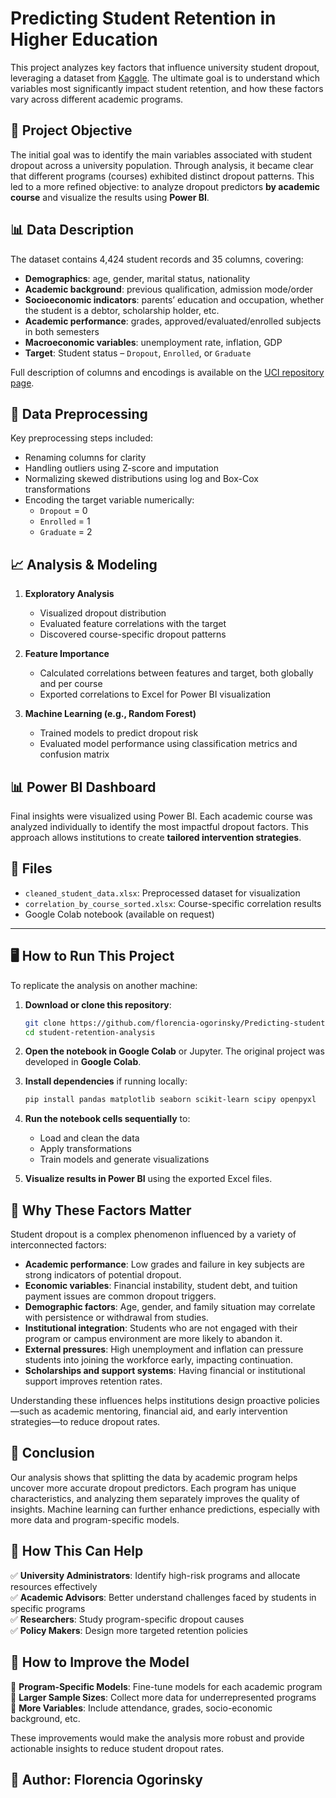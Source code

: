 # Predicting Student Retention in Higher Education

This project analyzes key factors that influence university student dropout, leveraging a dataset from [Kaggle](https://www.kaggle.com/datasets/thedevastator/higher-education-predictors-of-student-retention). The ultimate goal is to understand which variables most significantly impact student retention, and how these factors vary across different academic programs.

## 🎯 Project Objective

The initial goal was to identify the main variables associated with student dropout across a university population. Through analysis, it became clear that different programs (courses) exhibited distinct dropout patterns. This led to a more refined objective: to analyze dropout predictors **by academic course** and visualize the results using **Power BI**.

## 📊 Data Description

The dataset contains 4,424 student records and 35 columns, covering:

- **Demographics**: age, gender, marital status, nationality
- **Academic background**: previous qualification, admission mode/order
- **Socioeconomic indicators**: parents’ education and occupation, whether the student is a debtor, scholarship holder, etc.
- **Academic performance**: grades, approved/evaluated/enrolled subjects in both semesters
- **Macroeconomic variables**: unemployment rate, inflation, GDP
- **Target**: Student status – `Dropout`, `Enrolled`, or `Graduate`

Full description of columns and encodings is available on the [UCI repository page](https://archive.ics.uci.edu/dataset/697/predict+students+dropout+and+academic+success).

## 🧪 Data Preprocessing

Key preprocessing steps included:

- Renaming columns for clarity
- Handling outliers using Z-score and imputation
- Normalizing skewed distributions using log and Box-Cox transformations
- Encoding the target variable numerically:  
  - `Dropout` = 0  
  - `Enrolled` = 1  
  - `Graduate` = 2

## 📈 Analysis & Modeling

1. **Exploratory Analysis**
   - Visualized dropout distribution
   - Evaluated feature correlations with the target
   - Discovered course-specific dropout patterns

2. **Feature Importance**
   - Calculated correlations between features and target, both globally and per course
   - Exported correlations to Excel for Power BI visualization

3. **Machine Learning (e.g., Random Forest)**
   - Trained models to predict dropout risk
   - Evaluated model performance using classification metrics and confusion matrix

## 📊 Power BI Dashboard

Final insights were visualized using Power BI. Each academic course was analyzed individually to identify the most impactful dropout factors. This approach allows institutions to create **tailored intervention strategies**.

## 📂 Files

- `cleaned_student_data.xlsx`: Preprocessed dataset for visualization
- `correlation_by_course_sorted.xlsx`: Course-specific correlation results
- Google Colab notebook (available on request)

---

## 🖥️ How to Run This Project

To replicate the analysis on another machine:

1. **Download or clone this repository**:
   ```bash
   git clone https://github.com/florencia-ogorinsky/Predicting-student-retention-in-higher-education.git
   cd student-retention-analysis
   ```

2. **Open the notebook in Google Colab** or Jupyter. The original project was developed in **Google Colab**.

3. **Install dependencies** if running locally:
   ```bash
   pip install pandas matplotlib seaborn scikit-learn scipy openpyxl
   ```

4. **Run the notebook cells sequentially** to:
   - Load and clean the data
   - Apply transformations
   - Train models and generate visualizations

5. **Visualize results in Power BI** using the exported Excel files.

## 🧠 Why These Factors Matter

Student dropout is a complex phenomenon influenced by a variety of interconnected factors:

- **Academic performance**: Low grades and failure in key subjects are strong indicators of potential dropout.
- **Economic variables**: Financial instability, student debt, and tuition payment issues are common dropout triggers.
- **Demographic factors**: Age, gender, and family situation may correlate with persistence or withdrawal from studies.
- **Institutional integration**: Students who are not engaged with their program or campus environment are more likely to abandon it.
- **External pressures**: High unemployment and inflation can pressure students into joining the workforce early, impacting continuation.
- **Scholarships and support systems**: Having financial or institutional support improves retention rates.

Understanding these influences helps institutions design proactive policies—such as academic mentoring, financial aid, and early intervention strategies—to reduce dropout rates.



## 📌 Conclusion
Our analysis shows that splitting the data by academic program helps uncover more accurate dropout predictors. Each program has unique characteristics, 
and analyzing them separately improves the quality of insights. Machine learning can further enhance predictions, especially with more data and program-specific models.

## 🚀 How This Can Help

✅  **University Administrators**: Identify high-risk programs and allocate resources effectively  
✅  **Academic Advisors**: Better understand challenges faced by students in specific programs  
✅  **Researchers**: Study program-specific dropout causes  
✅  **Policy Makers**: Design more targeted retention policies  

## 🔧 How to Improve the Model

🔹 **Program-Specific Models**: Fine-tune models for each academic program  
🔹 **Larger Sample Sizes**: Collect more data for underrepresented programs  
🔹 **More Variables**: Include attendance, grades, socio-economic background, etc.  

These improvements would make the analysis more robust and provide actionable insights to reduce student dropout rates.



## 📌 Author: Florencia Ogorinsky

